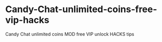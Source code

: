 # Candy-Chat-unlimited-coins-free-vip-hacks
Candy Chat unlimited coins MOD free VIP unlock HACKS tips
